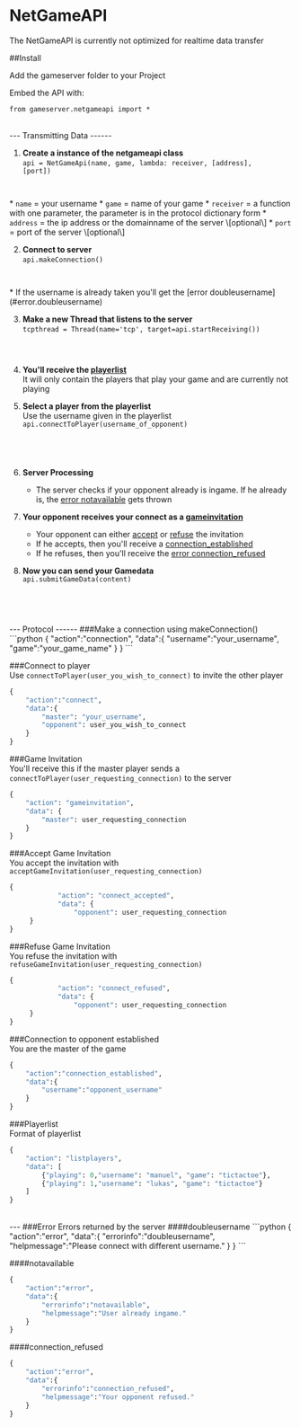 NetGameAPI
==========
The NetGameAPI is currently not optimized for realtime data transfer

##Install

Add the gameserver folder to your Project

Embed the API with:

<code>from gameserver.netgameapi import \*
</code>

</br>
---
Transmitting Data
------

1. **Create a instance of the netgameapi class**  
<code>api = NetGameApi(name, game, lambda: receiver, \[address\], \[port\])
</code>  
    * <code>name</code>     = your username  
    * <code>game</code>     = name of your game
    * <code>receiver</code> = a function with one parameter, the parameter is in the protocol dictionary form  
    * <code>address</code>  = the ip address or the domainname of the server \[optional\]  
    * <code>port</code>     = port of the server \[optional\]  
  
2. **Connect to server**  
<code>api.makeConnection()
</code>
    * If the username is already taken you'll get the [error doubleusername](#error.doubleusername)
    
3. **Make a new Thread that listens to the server**  
<code>tcpthread = Thread(name='tcp', target=api.startReceiving())
</code>

4. **You'll receive the [playerlist](#listplayers)**   
   It will only contain the players that play your game and are currently not playing  
   
5. **Select a player from the playerlist**  
   Use the username given in the playerlist  
<code>api.connectToPlayer(username_of_opponent)
</code>

6. **Server Processing**  
    * The server checks if your opponent already is ingame. If he already is, the [error notavailable](#error.notavailable) gets thrown

7. **Your opponent receives your connect as a [gameinvitation](#gameinvitation)**  
    * Your opponent can either [accept](#accept) or [refuse](#refuse) the invitation
    * If he accepts, then you'll receive a [connection_established](#connection_established)
    * If he refuses, then you'll receive the [error connection_refused](#error.connection_refused)
    
8. **Now you can send your Gamedata**  
<code>api.submitGameData(content)
</code>
</br>
---
Protocol
------
###Make a connection using makeConnection()
```python
{
    "action":"connection",
    "data":{
        "username":"your_username",
        "game":"your_game_name"
    }
}
```

###Connect to player  
Use <code>connectToPlayer(user_you_wish_to_connect)</code> to invite the other player
```python
{
    "action":"connect",
    "data":{
        "master": "your_username",
        "opponent": user_you_wish_to_connect
    }
}
```

###<a name="gameinvitation">Game Invitation</a>  
You'll receive this if the master player sends a <code>connectToPlayer(user_requesting_connection)</code> to the server
```python
{
    "action": "gameinvitation",
    "data": {
        "master": user_requesting_connection
    }
}
```

###<a name="accept">Accept Game Invitation</a>  
You accept the invitation with <code>acceptGameInvitation(user_requesting_connection)</code>
```python
{
            "action": "connect_accepted",
            "data": {
                "opponent": user_requesting_connection
     }
}
```

###<a name="refuse">Refuse Game Invitation</a>  
You refuse the invitation with <code>refuseGameInvitation(user_requesting_connection)</code>
```python
{
            "action": "connect_refused",
            "data": {
                "opponent": user_requesting_connection
     }
}
```

###<a name="connection_established">Connection to opponent established</a>  
You are the master of the game
```python
{
    "action":"connection_established",
    "data":{
        "username":"opponent_username"
    }
}
```

###<a name="listplayers">Playerlist</a>  
Format of playerlist
```python
{
    "action": "listplayers",
    "data": [
        {"playing": 0,"username": "manuel", "game": "tictactoe"},
        {"playing": 1,"username": "lukas", "game": "tictactoe"}
    ]
}
```

</br>
---
###<a name="errors">Error</a>  
Errors returned by the server
####<a name="error.doubleusername">doubleusername</a>
```python
{
    "action":"error",
    "data":{
        "errorinfo":"doubleusername",
        "helpmessage":"Please connect with different username."
    }
}
```

####<a name="error.notavailable">notavailable</a>
```python
{
    "action":"error",
    "data":{
        "errorinfo":"notavailable",
        "helpmessage":"User already ingame."
    }
}
```

####<a name="error.connection_refused">connection_refused</a>
```python
{
    "action":"error",
    "data":{
        "errorinfo":"connection_refused",
        "helpmessage":"Your opponent refused."
    }
}
```
